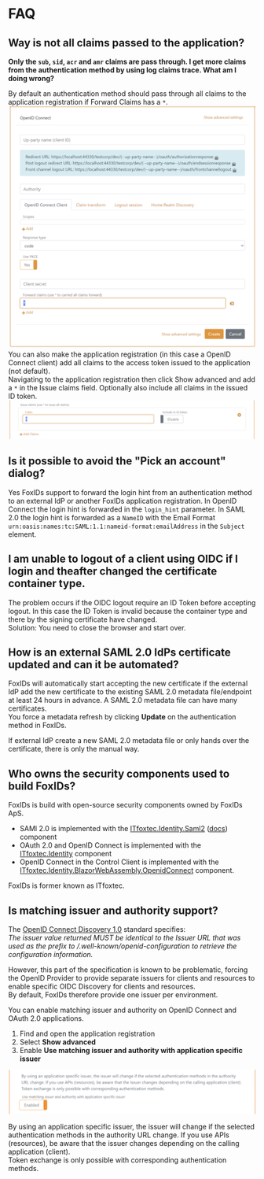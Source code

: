 # FAQ

## Way is not all claims passed to the application?
**Only the `sub`, `sid`, `acr` and `amr` claims are pass through. I get more claims from the authentication method by using log claims trace. What am I doing wrong?**

By default an authentication method should pass through all claims to the application registration if Forward Claims has a `*`.
![Authentication method default pass through all claims to the application registration](images/faq-pass-through-all-claims-auth-method.png)
You can also make the application registration (in this case a OpenID Connect client) add all claims to the access token issued to the application (not default).  
Navigating to the application registration then click Show advanced and add a `*` in the Issue claims field. Optionally also include all claims in the issued ID token.
![Make the application registration issue all claims](images/faq-pass-through-all-claims-app-reg.png)

## Is it possible to avoid the "Pick an account" dialog?
Yes FoxIDs support to forward the login hint from an authentication method to an external IdP or another FoxIDs application registration. In OpenID Connect the login hint is forwarded in the `login_hint` parameter. 
In SAML 2.0 the login hint is forwarded as a `NameID` with the Email Format `urn:oasis:names:tc:SAML:1.1:nameid-format:emailAddress` in the `Subject` element.

## I am unable to logout of a client using OIDC if I login and theafter changed the certificate container type.
The problem occurs if the OIDC logout require an ID Token before accepting logout. In this case the ID Token is invalid because the container type and there by the signing certificate have changed.  
Solution: You need to close the browser and start over.

## How is an external SAML 2.0 IdPs certificate updated and can it be automated?
FoxIDs will automatically start accepting the new certificate if the external IdP add the new certificate to the existing SAML 2.0 metadata file/endpoint at least 24 hours in advance. A SAML 2.0 metadata file can have many certificates.  
You force a metadata refresh by clicking **Update** on the authentication method in FoxIDs.

If external IdP create a new SAML 2.0 metadata file or only hands over the certificate, there is only the manual way.

## Who owns the security components used to build FoxIDs?
FoxIDs is build with open-source security components owned by FoxIDs ApS. 

- SAMl 2.0 is implemented with the [ITfoxtec.Identity.Saml2](https://github.com/ITfoxtec/ITfoxtec.Identity.Saml2) ([docs](https://www.foxids.com/components/identitysaml2)) component
- OAuth 2.0 and OpenID Connect is implemented with the [ITfoxtec.Identity](https://github.com/ITfoxtec/ITfoxtec.Identity) component
- OpenID Connect in the Control Client is implemented with the [ITfoxtec.Identity.BlazorWebAssembly.OpenidConnect](https://github.com/ITfoxtec/ITfoxtec.Identity.BlazorWebAssembly.OpenidConnect) component.

FoxIDs is former known as ITfoxtec.

## Is matching issuer and authority support?
The [OpenID Connect Discovery 1.0](https://openid.net/specs/openid-connect-discovery-1_0.html) standard specifies:  
*The issuer value returned MUST be identical to the Issuer URL that was used as the prefix to /.well-known/openid-configuration to retrieve the configuration information.*

However, this part of the specification is known to be problematic, forcing the OpenID Provider to provide separate issuers for clients and resources to enable specific OIDC Discovery for clients and resources.  
By default, FoxIDs therefore provide one issuer per environment.

You can enable matching issuer and authority on OpenID Connect and OAuth 2.0 applications.

1. Find and open the application registration
2. Select **Show advanced**
3. Enable **Use matching issuer and authority with application specific issuer**
 
![Configure matching issuer and authority](images/fqa-matching-issuer-authority.png)

By using an application specific issuer, the issuer will change if the selected authentication methods in the authority URL change.
If you use APIs (resources), be aware that the issuer changes depending on the calling application (client).  
Token exchange is only possible with corresponding authentication methods.